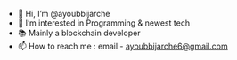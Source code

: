 - 👋 Hi, I’m @ayoubbijarche
- 👀 I’m interested in Programming & newest tech
- 📚 Mainly a blockchain developer
- 📫 How to reach me : email - ayoubbijarche6@gmail.com


